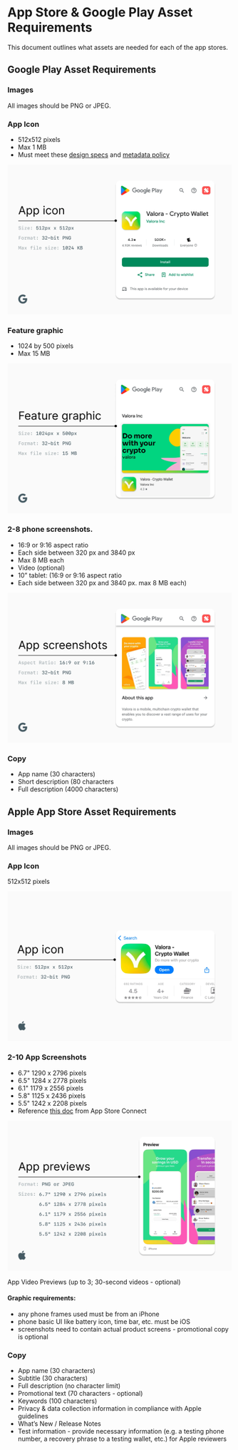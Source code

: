 # App Store & Google Play Asset Requirements

This document outlines what assets are needed for each of the app stores.

## Google Play Asset Requirements

### Images

All images should be PNG or JPEG.

### App Icon

- 512x512 pixels
- Max 1 MB
- Must meet these [design specs](https://developer.android.com/distribute/google-play/resources/icon-design-specifications) and [metadata policy](https://support.google.com/googleplay/android-developer/answer/9898842)

![Google Play design specs](image.png)

### Feature graphic

- 1024 by 500 pixels
- Max 15 MB

![Google Play Design specs](image-1.png)

### 2-8 phone screenshots.

- 16:9 or 9:16 aspect ratio
- Each side between 320 px and 3840 px
- Max 8 MB each
- Video (optional)
- 10” tablet: (16:9 or 9:16 aspect ratio
- Each side between 320 px and 3840 px. max 8 MB each)

![Google Play screenshot specs](image-2.png)

### Copy

- App name (30 characters)
- Short description (80 characters
- Full description (4000 characters)

## Apple App Store Asset Requirements

### Images

All images should be PNG or JPEG.

### App Icon

512x512 pixels

![Apple App store image requirements](image-3.png)

### 2-10 App Screenshots

- 6.7" 1290 x 2796 pixels
- 6.5" 1284 x 2778 pixels
- 6.1" 1179 x 2556 pixels
- 5.8" 1125 x 2436 pixels
- 5.5" 1242 x 2208 pixels
- Reference [this doc](https://developer.apple.com/help/app-store-connect/reference/screenshot-specifications/) from App Store Connect

![iOS App Screenshot requirements](image-4.png)

App Video Previews (up to 3; 30-second videos - optional)

#### Graphic requirements:

- any phone frames used must be from an iPhone
- phone basic UI like battery icon, time bar, etc. must be iOS
- screenshots need to contain actual product screens - promotional copy is optional

### Copy

- App name (30 characters)
- Subtitle (30 characters)
- Full description (no character limit)
- Promotional text (70 characters - optional)
- Keywords (100 characters)
- Privacy & data collection information in compliance with Apple guidelines
- What’s New / Release Notes
- Test information - provide necessary information (e.g. a testing phone number, a recovery phrase to a testing wallet, etc.) for Apple reviewers
